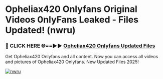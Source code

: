 # Opheliax420 Onlyfans Original Videos 0nlyFans Leaked - Files Updated! (nwru)

<h3>🔴 CLICK HERE 🌐==►► <a href="https://tinyurl.com/ehrbuxhb" rel="nofollow">Opheliax420 Onlyfans Updated Files</a></h3>

Get Opheliax420 Onlyfans and all content. Now you can access all videos and pictures of Opheliax420 Onlyfans. New Updated Files 2025!

[![nwru](https://i.imgur.com/lVYEuWS.gif)](https://tinyurl.com/ehrbuxhb)
